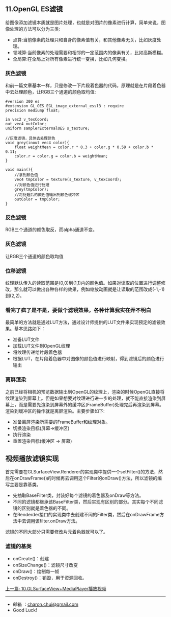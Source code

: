 ## 11.OpenGL ES滤镜

给图像添加滤镜本质就是图片处理，也就是对图片的像素进行计算，简单来说，图像处理的方法可以分为三类:

- 点算:当前像素的处理只和自身的像素值有关，和其他像素无关，比如灰度处理。
- 领域算:当前像素的处理需要和相邻的一定范围内的像素有关，比如高斯模糊。
- 全局算:在全局上对所有像素进行统一变换，比如几何变换。

### 灰色滤镜

和前一篇文章基本一样，只是修改一下片段着色器的代码，原理就是在片段着色器中去处理颜色，让RGB三个通道的颜色取均值:

```
#version 300 es
#extension GL_OES_EGL_image_external_essl3 : require
precision mediump float;

in vec2 v_texCoord;
out vec4 outColor;
uniform samplerExternalOES s_texture;

//灰度滤镜，具体去处理颜色
void grey(inout vec4 color){
    float weightMean = color.r * 0.3 + color.g * 0.59 + color.b * 0.11;
    color.r = color.g = color.b = weightMean;
}

void main(){
    //拿到颜色值
    vec4 tmpColor = texture(s_texture, v_texCoord);
    //对颜色值进行处理
    grey(tmpColor);
    //将处理后的颜色值输出到颜色缓冲区
    outColor = tmpColor;
}

```



### 反色滤镜

RGB三个通道的颜色取反，而alpha通道不变。

### 灰色滤镜

让RGB三个通道的颜色取均值

### 位移滤镜

纹理默认传入的读取范围是(0,0)到(1,1)内的颜色值。如果对读取的位置进行调整修改，那么就可以做出各种各样的效果，例如缩放动画就是让读取的范围改成(-1,-1)到(2,2)。

### 看完了疯了是不是，要做个滤镜效果，各种计算我实在弄不明白

最简单的方法就是通过LUT方法，通过设计师提供的LUT文件来实现预定的滤镜效果。基本思路如下：

- 准备LUT文件
- 加载LUT文件到OpenGL纹理
- 将纹理传递给片段着色器
- 根据LUT，在片段着色器中对图像的颜色值进行映射，得到滤镜后的颜色进行输出



### 离屏渲染

之前已经将相机的预览数据输出到OpenGL的纹理上，渲染的时候OpenGL直接将纹理渲染到屏幕上。但是如果想要对纹理进行进一步的处理，就不能直接渲染到屏幕上，而是需要先渲染到屏幕外的缓冲区(FrameBuffer)处理完后再渲染到屏幕。渲染到缓冲区的操作就是离屏渲染。主要步骤如下:

- 准备离屏渲染所需要的FrameBuffer和纹理对象。
- 切换渲染目标(屏幕->缓冲区)
- 执行渲染
- 重置渲染目标(缓冲区 -> 屏幕)



## 视频播放滤镜实现

首先需要在GLSurfaceView.Renderer的实现类中提供一个setFilter()的方法，然后在onDrawFrame()的时候再去调用这个Filter的onDraw()方法，所以滤镜的编写主要是靠基类。

- 先抽取BaseFilter类，封装好每个滤镜的着色器及onDraw等方法。
- 不同的滤镜都继承该BaseFilter类，然后实现有区别的部分。其实每个不同滤镜的区别就是着色器的不同。
- 在Renderder接口的实现类中去创建不同的Filter类，然后在onDrawFrame方法中去调用该filter.onDraw方法。

滤镜的不同大部分只需要修改片元着色器就可以了。

### 滤镜的基类

- onCreate()：创建
- onSizeChange()：滤镜尺寸改变
- onDraw()：绘制每一帧
- onDestroy()：销毁，用于资源回收。








[上一篇: 10.GLSurfaceView+MediaPlayer播放视频](https://github.com/CharonChui/AndroidNote/blob/master/VideoDevelopment/OpenGL/10.GLSurfaceView%2BMediaPlayer%E6%92%AD%E6%94%BE%E8%A7%86%E9%A2%91.md)

---

- 邮箱 ：charon.chui@gmail.com  
- Good Luck! 































